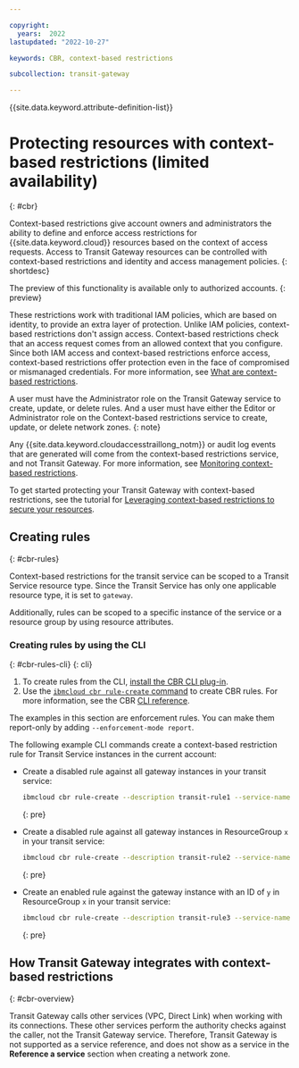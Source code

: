 ```yaml
---

copyright:
  years:  2022
lastupdated: "2022-10-27"

keywords: CBR, context-based restrictions

subcollection: transit-gateway

---
```


{{site.data.keyword.attribute-definition-list}}

# Protecting resources with context-based restrictions (limited availability)
{: #cbr}

Context-based restrictions give account owners and administrators the ability to define and enforce access restrictions for {{site.data.keyword.cloud}} resources based on the context of access requests. Access to Transit Gateway resources can be controlled with context-based restrictions and identity and access management policies.
{: shortdesc}

The preview of this functionality is available only to authorized accounts. 
{: preview}

These restrictions work with traditional IAM policies, which are based on identity, to provide an extra layer of protection. Unlike IAM policies, context-based restrictions don't assign access. Context-based restrictions check that an access request comes from an allowed context that you configure. Since both IAM access and context-based restrictions enforce access, context-based restrictions offer protection even in the face of compromised or mismanaged credentials. For more information, see [What are context-based restrictions](/docs/account?topic=account-context-restrictions-whatis).

A user must have the Administrator role on the Transit Gateway service to create, update, or delete rules. And a user must have either the Editor or Administrator role on the Context-based restrictions service to create, update, or delete network zones.
{: note}

Any {{site.data.keyword.cloudaccesstraillong_notm}} or audit log events that are generated will come from the context-based restrictions service, and not Transit Gateway. For more information, see [Monitoring context-based restrictions](/docs/account?topic=account-cbr-monitor).

To get started protecting your Transit Gateway with context-based restrictions, see the tutorial for [Leveraging context-based restrictions to secure your resources](/docs/account?topic=account-context-restrictions-tutorial). 

## Creating rules
{: #cbr-rules}

Context-based restrictions for the transit service can be scoped to a Transit Service resource type. Since the Transit Service has only one applicable resource type, it is set to `gateway`.

Additionally, rules can be scoped to a specific instance of the service or a resource group by using resource attributes. 

### Creating rules by using the CLI
{: #cbr-rules-cli}
{: cli}

1. To create rules from the CLI, [install the CBR CLI plug-in](/docs/account?topic=cli-cbr-plugin#install-cbr-plugin).
1. Use the [`ibmcloud cbr rule-create` command](/docs/account?topic=cli-cbr-plugin#cbr-cli-rule-create-command) to create CBR rules. For more information, see the CBR [CLI reference](/docs/account?topic=cli-cbr-plugin#cbr-zones-cli).

The examples in this section are enforcement rules. You can make them report-only by adding `--enforcement-mode report`. 

The following example CLI commands create a context-based restriction rule for Transit Service instances in the current account:
	
* Create a disabled rule against all gateway instances in your transit service:

   ```sh
   ibmcloud cbr rule-create --description transit-rule1 --service-name transit --resource-type gateway --zone-id=<zone_id> --enforcement-mode disabled
   ```
   {: pre}

* Create a disabled rule against all gateway instances in ResourceGroup `x` in your transit service:

   ```sh
   ibmcloud cbr rule-create --description transit-rule2 --service-name transit --resource-type gateway --resource-attributes "resourceGroupId=<rg_x_id>" --zone-id=<zone_id> --enforcement-mode disabled
   ```
   {: pre}

* Create an enabled rule against the gateway instance with an ID of `y` in ResourceGroup `x` in your transit service:

   ```sh
   ibmcloud cbr rule-create --description transit-rule3 --service-name transit --resource-type gateway --resource-attributes "resource=<id_y>,resourceGroupId=<rg_x_id>" --zone-id=<zone_id> --enforcement-mode disabled
   ```
   {: pre}
   
## How Transit Gateway integrates with context-based restrictions
{: #cbr-overview}

Transit Gateway calls other services (VPC, Direct Link) when working with its connections. These other services perform the authority checks against the caller, not the Transit Gateway service. Therefore, Transit Gateway is not supported as a service reference, and does not show as a service in the **Reference a service** section when creating a network zone.
